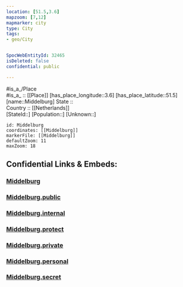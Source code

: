 ```yaml
---
location: [51.5,3.6] 
mapzoom: [7,12] 
mapmarker: city 
type: City
tags:
- geo/City


SpocWebEntityId: 32465
isDeleted: false
confidential: public

---
```

#is_a_/Place  
#is_a_ :: [[Place]] 
[has_place_longitude::3.6] 
[has_place_latitude::51.5] 
[name::Middelburg] 
State ::  
Country :: [[Netherlands]]  
[StateId::] 
[Population::] 
[Unknown::] 


```leaflet
id: Middelburg
coordinates: [[Middelburg]] 
markerFile: [[Middelburg]] 
defaultZoom: 11 
maxZoom: 18
```


## Confidential Links & Embeds: 

### [Middelburg](/_Standards/Earth/Continent/Europe/Europe~West/Netherlands/Provinces~Netherlands/Zeeland/City/Middelburg.md) 

### [Middelburg.public](/_public/Earth/Continent/Europe/Europe~West/Netherlands/Provinces~Netherlands/Zeeland/City/Middelburg.public.md) 

### [Middelburg.internal](/_internal/Earth/Continent/Europe/Europe~West/Netherlands/Provinces~Netherlands/Zeeland/City/Middelburg.internal.md) 

### [Middelburg.protect](/_protect/Earth/Continent/Europe/Europe~West/Netherlands/Provinces~Netherlands/Zeeland/City/Middelburg.protect.md) 

### [Middelburg.private](/_private/Earth/Continent/Europe/Europe~West/Netherlands/Provinces~Netherlands/Zeeland/City/Middelburg.private.md) 

### [Middelburg.personal](/_personal/Earth/Continent/Europe/Europe~West/Netherlands/Provinces~Netherlands/Zeeland/City/Middelburg.personal.md) 

### [Middelburg.secret](/_secret/Earth/Continent/Europe/Europe~West/Netherlands/Provinces~Netherlands/Zeeland/City/Middelburg.secret.md)

